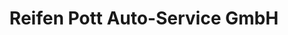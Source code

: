 ---
title: "Reifen Pott Auto-Service GmbH"
url: /halle-westf/reifen-pott-auto-service-gmbh/
shop: Autowerkstatt
---